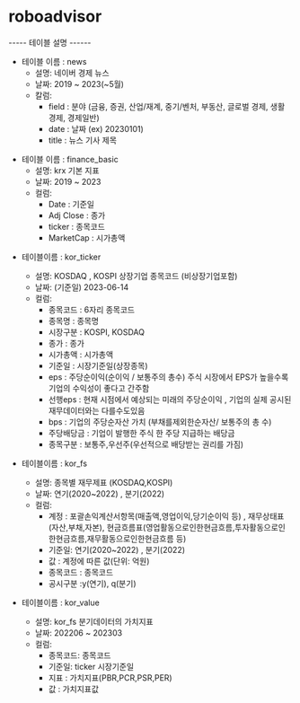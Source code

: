 # roboadvisor

----- 테이블 설명 ------
- 테이블 이름 : news
  - 설명: 네이버 경제 뉴스
  - 날짜: 2019 ~ 2023(~5월)
  - 칼럼:
    - field : 분야 (금융, 증권, 산업/재계, 중기/벤처, 부동산, 글로벌 경제, 생활경제, 경제일반)
    - date : 날짜 (ex) 20230101)   
    - title : 뉴스 기사 제목

<!-- <<<<<<< chan -->

- 테이블 이름 : finance_basic
  - 설명: krx 기본 지표 
  - 날짜: 2019 ~ 2023
  - 컬럼:
    - Date : 기준일
    - Adj Close : 종가
    - ticker : 종목코드
    - MarketCap : 시가총액
  <!-- - 설명: krx 기본 지표
  - 날짜: 2019 ~ 2023
  - 컬럼:
    - itemcode : 종목코드
    - item_name : 종목명
    - market_classification : 시장구분
    - closing_price : 종가
    - market_capitalization : 시가총액
    - base_date : 기준일
    - contrast : 대비
    - fluctuation_rate : 등락률
    - industry_name : 업종명
    - item_classification : 종목구분 (ex) 코스피, 코스닥) -->


<!-- >>>>>>> main -->

- 테이블이름 : kor_ticker
  - 설명: KOSDAQ , KOSPI 상장기업 종목코드 (비상장기업포함)
  - 날짜: (기준일) 2023-06-14
  - 컬럼: 
    - 종목코드 : 6자리 종목코드 
    - 종목명 : 종목명
    - 시장구분 : KOSPI, KOSDAQ
    - 종가 : 종가
    - 시가총액 : 시가총액
    - 기준일 : 시장기준일(상장종목)
    - eps : 주당순이익(순이익 / 보통주의 총수) 주식 시장에서 EPS가 높을수록 기업의 수익성이 좋다고 간주함
    - 선행eps : 현재 시점에서 예상되는 미래의 주당순이익 , 기업의 실제 공시된 재무데이터와는 다를수도있음
    - bps : 기업의 주당순자산 가치 (부채를제외한순자산/ 보통주의 총 수)
    - 주당배당금 : 기업이 발행한 주식 한 주당 지급하는 배당금
    - 종목구분 : 보통주,우선주(우선적으로 배당받는 권리를 가짐) 


- 테이블이름 : kor_fs
  - 설명: 종목별 재무제표 (KOSDAQ,KOSPI) 
  - 날짜: 연기(2020~2022) , 분기(2022) 
  - 컬럼:
    - 계정 : 포괄손익계산서항목(매출액,영업이익,당기순이익 등) , 재무상태표(자산,부채,자본), 현금흐름표(영업활동으로인한현금흐름,투자활동으로인한현금흐름,재무활동으로인한현금흐름 등)
    - 기준일: 연기(2020~2022) , 분기(2022)
    - 값 : 계정에 따른 값(단위: 억원)
    - 종목코드 : 종목코드
    - 공시구분 :y(연기), q(분기)


- 테이블이름 : kor_value 
  - 설명: kor_fs 분기데이터의 가치지표 
  - 날짜: 202206 ~ 202303  
  - 컬럼:
    - 종목코드: 종목코드
    - 기준일: ticker 시장기준일
    - 지표 : 가치지표(PBR,PCR,PSR,PER)
    - 값 : 가치지표값


